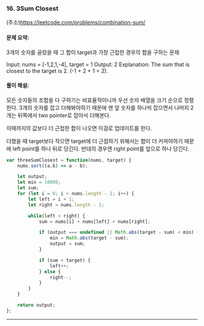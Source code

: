 ### 16. 3Sum Closest

(주소)[https://leetcode.com/problems/combination-sum/
](https://leetcode.com/problems/3sum-closest/)


#### 문제 요약:

3개의 숫자를 골랐을 때 그 합이 target과 가장 근접한 경우의 합을 구하는 문제

Input: nums = [-1,2,1,-4], target = 1
Output: 2
Explanation: The sum that is closest to the target is 2. (-1 + 2 + 1 = 2).


#### 풀이 해설:
모든 숫자들의 조합을 다 구하기는 비효율적이니까 우선 숫자 배열을 크기 순으로 정렬한다.
3개의 숫자를 잡고 더해봐야하기 때문에 맨 앞 숫자를 하나씩 잡으면서 나머지 2개는 뒤쪽에서 two pointer로 잡아서 더해본다.

이때까지의 값보다 더 근접한 합이 나오면 이걸로 업데이트를 한다.

더했을 때 target보다 작으면 target에 더 근접하기 위해서는 합이 더 커져야하기 때문에 left point를 하나 뒤로 당긴다.
반대의 경우엔 right point를 앞으로 하나 당긴다.


```javascript
var threeSumClosest = function(nums, target) {
    nums.sort((a,b) => a - b);

    let output;
    let min = 10000;
    let sum;
    for (let i = 0; i < nums.length - 2; i++) {
        let left = i + 1;
        let right = nums.length - 1;

        while(left < right) {
            sum = nums[i] + nums[left] + nums[right];

            if (output === undefined || Math.abs(target - sum) < min) {
                min = Math.abs(target - sum);
                output = sum;
            }

            if (sum < target) {
                left++;
            } else {
                right--;
            }
        }
    }

    return output;
};
```
---
